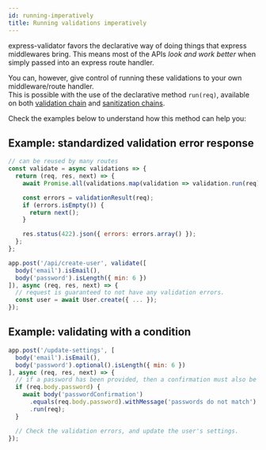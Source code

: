 ```yaml
---
id: running-imperatively
title: Running validations imperatively
---
```


express-validator favors the declarative way of doing things that express middlewares bring.
This means most of the APIs _look and work better_ when simply passed into an express route handler.

You can, however, give control of running these validations to your own middleware/route handler.  
This is possible with the use of the declarative method `run(req)`, available on both
[validation chain](api-validation-chain.md#runreq) and [sanitization chains](api-sanitization-chain.md#runreq).

Check the examples below to understand how this method can help you:

## Example: standardized validation error response
```js
// can be reused by many routes
const validate = async validations => {
  return (req, res, next) => {
    await Promise.all(validations.map(validation => validation.run(req)));

    const errors = validationResult(req);
    if (errors.isEmpty()) {
      return next();
    }

    res.status(422).json({ errors: errors.array() });
  };
};

app.post('/api/create-user', validate([
  body('email').isEmail(),
  body('password').isLength({ min: 6 })
]), async (req, res, next) => {
  // request is guaranteed to not have any validation errors.
  const user = await User.create({ ... });
});
```

## Example: validating with a condition
```js
app.post('/update-settings', [
  body('email').isEmail(),
  body('password').optional().isLength({ min: 6 })
], async (req, res, next) => {
  // if a password has been provided, then a confirmation must also be provided.
  if (req.body.password) {
    await body('passwordConfirmation')
      .equals(req.body.password).withMessage('passwords do not match')
      .run(req);
  }

  // Check the validation errors, and update the user's settings.
});
```
